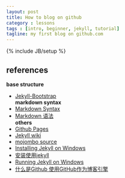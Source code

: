 ```yaml
---
layout: post
title: How to blog on github
category : lessons
tags : [intro, beginner, jekyll, tutorial]
tagline: my first blog on github.com
---
```

{% include JB/setup %}

## references
**base structure**  
+ [Jekyll-Bootstrap](http://jekyllbootstrap.com/)  
**markdown syntax**  
+ [Markdown Syntax](http://daringfireball.net/projects/markdown/syntax)
+ [Markdown 语法](http://markdown.tw/)  
**others**  
+ [Github Pages](http://pages.github.com/)
+ [Jekyll wiki](https://github.com/mojombo/jekyll/wiki)
+ [mojombo source](https://github.com/mojombo/mojombo.github.com)
+ [Installing Jekyll on Windows](http://mahoney.io/2011/12/12/installing-jekyll-on-windows/)
+ [安装使用jekyll](http://www.feelapi.com/archives/324)
+ [Running Jekyll on Windows](http://www.madhur.co.in/blog/2011/09/01/runningjekyllwindows.html)
+ [什么是Github 使用GitHub作为博客引擎](http://www.kuqin.com/managetool/20111231/317001.html)
